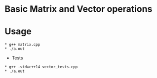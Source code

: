 # Basic Matrix and Vector operations

# Usage
```
* g++ matrix.cpp
* ./a.out
```

* Tests
```
* g++ -std=c++14 vector_tests.cpp
* ./a.out
```
